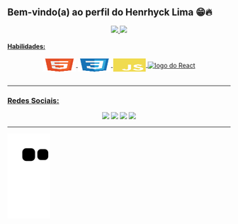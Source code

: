 ## Bem-vindo(a) ao perfil do Henrhyck Lima 😁🔥

 <div align="center">
   <a href="https://github.com/Henrhyck-Lima">
   <img height="180em" src="https://github-readme-stats.vercel.app/api?username=Henrhyck-Lima&show_icons=true&theme=tokyonight&include_all_commits=true&count_private=true"/>
   <img height="180em" src="https://github-readme-stats.vercel.app/api/top-langs/?username=Henrhyck-Lima&layout=compact&langs_count=6&theme=tokyonight"/>

</div>
 
 
 #### Habilidades:
 
<div align="center" style="display: inline_block">
  <img align="center" alt="logo do HTML" height="30" width="75" src="https://raw.githubusercontent.com/devicons/devicon/master/icons/html5/html5-original.svg">
  <img align="center" alt="logo do CSS" height="30" width="75" src="https://raw.githubusercontent.com/devicons/devicon/master/icons/css3/css3-original.svg">
  <img align="center" alt="logo do Javascript" height="30" width="75" src="https://raw.githubusercontent.com/devicons/devicon/master/icons/javascript/javascript-plain.svg">
  <img align="center" alt="logo do React" height="30" width="75" src="https://icongr.am/devicon/react-original-wordmark.svg?size=128&color=currentColor"> 
</div>
 <br>
 
  
 ---
 ### Redes Sociais:
 
<div align="center"> 
 
  <a href="https://www.instagram.com/henrhyck/" target="_blank"><img src="https://img.shields.io/badge/-Instagram-%23E4405F?style=for-the-badge&logo=instagram&logoColor=white" target="_blank"></a>
 <a href="" target="_blank"><img src="https://img.shields.io/badge/Discord-7289DA?style=for-the-badge&logo=discord&logoColor=white" target="_blank"></a> 
  <a href = ""><img src="https://img.shields.io/badge/-Gmail-%23333?style=for-the-badge&logo=gmail&logoColor=white" target="_blank"></a>
  <a href="https://www.linkedin.com/in/henrhyck-lima-44b0b3253/" target="_blank"><img src="https://img.shields.io/badge/-LinkedIn-%230077B5?style=for-the-badge&logo=linkedin&logoColor=white" target="_blank"></a> 
 
 
 </div>
 
 ---
 
 <div>
 
  ![Snake animation](https://github.com/Henrhyck-Lima/Henrhyck-Lima/blob/output/github-contribution-grid-snake.svg)

</div>

